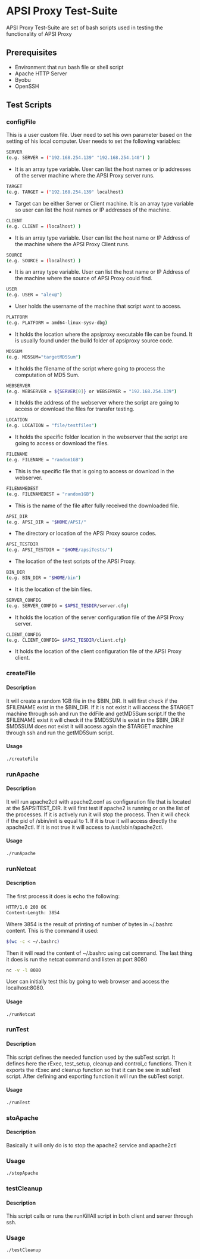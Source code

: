 # APSI Proxy Test-Suite

APSI Proxy Test-Suite are set of bash scripts used in testing the functionality of APSI Proxy

## Prerequisites
+ Environment that run bash file or shell script
+ Apache HTTP Server
+ Byobu
+ OpenSSH

## Test Scripts
### configFile
This is a user custom file. User need to set his own parameter based on the setting of his local computer.
User needs to set the following variables:
```bash
SERVER 
(e.g. SERVER = ("192.168.254.139" "192.168.254.140") )
```
- It is an array type variable. 
User can list the host names or ip addresses of the server machine where the APSI Proxy server runs.
```bash
TARGET
(e.g. TARGET = ("192.168.254.139" localhost)
```
+ Target can be either Server or Client machine. It is an array type variable so user can list the host names or IP addresses of the machine.
```bash
CLIENT
(e.g. CLIENT = (localhost) )
```
+ It is an array type variable. User can list the host name or IP Address of the machine where the APSI Proxy Client runs.
```bash
SOURCE
(e.g. SOURCE = (localhost) )
```
+ It is an array type variable. User can list the host name or IP Address of the machine where the source of APSI Proxy could find.
```bash
USER
(e.g. USER = "alex@")
```
+ User holds the username of the machine that script want to access.
```bash
PLATFORM
(e.g. PLATFORM = amd64-linux-sysv-dbg)
```
+ It holds the location where the apsiproxy executable file can be found. It is usually found under the build folder of apsiproxy source code.
```bash
MD5SUM
(e.g. MD5SUM="targetMD5Sum")
```
+ It holds the filename of the script where going to process the computation of MD5 Sum.
```bash
WEBSERVER
(e.g. WEBSERVER = ${SERVER[0]} or WEBSERVER = "192.168.254.139")
```
+ It holds the address of the webserver where the script are going to access or download the files for transfer testing.
```bash
LOCATION
(e.g. LOCATION = "file/testfiles")
```
+ It holds the specific folder location in the webserver that the script are going to access or download the files.
```bash
FILENAME
(e.g. FILENAME = "random1GB")
```
+ This is the specific file that is going to access or download in the webserver.
```bash
FILENAMEDEST
(e.g. FILENAMEDEST = "random1GB")
```
+ This is the name of the file after fully received the downloaded file.
```bash
APSI_DIR
(e.g. APSI_DIR = "$HOME/APSI/"
```
+ The directory or location of the APSI Proxy source codes.
```bash
APSI_TESTDIR
(e.g. APSI_TESTDIR = "$HOME/apsiTests/")
```
+ The location of the test scripts of the APSI Proxy.
```bash
BIN_DIR
(e.g. BIN_DIR = "$HOME/bin")
```
+ It is the location of the bin files.
```bash
SERVER_CONFIG
(e.g. SERVER_CONFIG = $APSI_TESDIR/server.cfg)
```
+ It holds the location of the server configuration file of the APSI Proxy server.
```bash
CLIENT_CONFIG
(e.g. CLIENT_CONFIG= $APSI_TESDIR/client.cfg)
```
+ It holds the location of the client configuration file of the APSI Proxy client.
### createFile
#### Description
It will create a random 1GB file in the $BIN_DIR. It will first check if the $FILENAME exist in the $BIN_DIR. If it is not exist it will access the $TARGET machine through ssh and run the ddFile and getMD5Sum script.If the the $FILENAME exist it will check if the $MD5SUM is exist in the $BIN_DIR.If $MD5SUM does not exist it will access again the $TARGET machine through ssh and run the getMD5Sum script.
#### Usage
```bash
./createFile
````
### runApache
#### Description
It will run apache2ctl with apache2.conf as configuration file that is located at the $APSITEST_DIR. It will first test if apache2 is running or on the list of the processes. If it is actively run it will stop the process. Then it will check if the pid of /sbin/init is equal to 1. If it is true it will access directly the apache2ctl. If it is not true it will access to /usr/sbin/apache2ctl.
#### Usage
```bash
./runApache
```
### 
### runNetcat
#### Description
The first process it does is echo the following:
```bash
HTTP/1.0 200 OK
Content-Length: 3854
```
Where 3854 is the result of printing of number of bytes in ~/.bashrc content. This is the command it used:
```bash
$(wc -c < ~/.bashrc)
```
Then it will read the content of ~/.bashrc using cat command.
The last thing it does is run the netcat command and listen at port 8080
```bash
nc -v -l 8080
```
User can initially test this by going to web browser and access the localhost:8080.
#### Usage
```bash
./runNetcat
```
### runTest
#### Description
This script defines the needed function used by the subTest script.
It defines here the rExec, test_setup, cleanup and control_c functions.
Then it exports the rExec and cleanup function so that it can be see in subTest script. After defining and exporting function it will run the subTest script.
#### Usage
```bash
./runTest
```
### stoApache
#### Description
Basically it will only do is to stop the apache2 service and apache2ctl
### Usage
```bash
./stopApache
```
### testCleanup
#### Description
This script calls or runs the runKillAll script in both client and server through ssh. 
### Usage
```bash
./testCleanup
```
